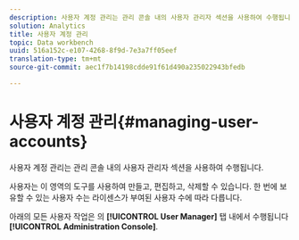 ```yaml
---
description: 사용자 계정 관리는 관리 콘솔 내의 사용자 관리자 섹션을 사용하여 수행됩니다.
solution: Analytics
title: 사용자 계정 관리
topic: Data workbench
uuid: 516a152c-e107-4268-8f9d-7e3a7ff05eef
translation-type: tm+mt
source-git-commit: aec1f7b14198cdde91f61d490a235022943bfedb

---
```



# 사용자 계정 관리{#managing-user-accounts}

사용자 계정 관리는 관리 콘솔 내의 사용자 관리자 섹션을 사용하여 수행됩니다.

사용자는 이 영역의 도구를 사용하여 만들고, 편집하고, 삭제할 수 있습니다. 한 번에 보유할 수 있는 사용자 수는 라이센스가 부여된 사용자 수에 따라 다릅니다.

아래의 모든 사용자 작업은 의 **[!UICONTROL User Manager]** 탭 내에서 수행됩니다 **[!UICONTROL Administration Console]**.
